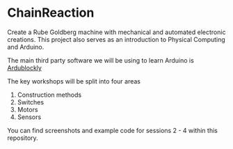 # ChainReaction


Create a Rube Goldberg machine with mechanical and automated electronic creations. 
This project also serves as an introduction to Physical Computing and Arduino. 

The main third party software we will be using to learn Arduino is 
[Ardublockly](https://ardublockly.embeddedlog.com/demo/index.html)

The key workshops will be split into four areas

1. Construction methods
2. Switches
3. Motors
4. Sensors 

You can find screenshots and example code for sessions 2 - 4 within this repository. 
